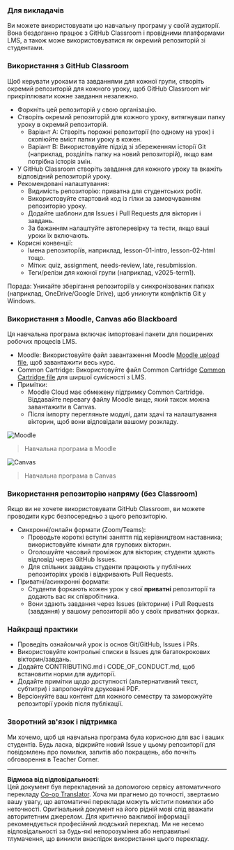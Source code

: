 <!--
CO_OP_TRANSLATOR_METADATA:
{
  "original_hash": "71009af209f81cc01a1f2d324200375f",
  "translation_date": "2025-10-03T11:04:47+00:00",
  "source_file": "for-teachers.md",
  "language_code": "uk"
}
-->
### Для викладачів

Ви можете використовувати цю навчальну програму у своїй аудиторії. Вона бездоганно працює з GitHub Classroom і провідними платформами LMS, а також може використовуватися як окремий репозиторій зі студентами.

### Використання з GitHub Classroom

Щоб керувати уроками та завданнями для кожної групи, створіть окремий репозиторій для кожного уроку, щоб GitHub Classroom міг прикріплювати кожне завдання незалежно.

- Форкніть цей репозиторій у свою організацію.
- Створіть окремий репозиторій для кожного уроку, витягнувши папку уроку в окремий репозиторій.
  - Варіант A: Створіть порожні репозиторії (по одному на урок) і скопіюйте вміст папки уроку в кожен.
  - Варіант B: Використовуйте підхід зі збереженням історії Git (наприклад, розділіть папку на новий репозиторій), якщо вам потрібна історія змін.
- У GitHub Classroom створіть завдання для кожного уроку та вкажіть відповідний репозиторій уроку.
- Рекомендовані налаштування:
  - Видимість репозиторію: приватна для студентських робіт.
  - Використовуйте стартовий код із гілки за замовчуванням репозиторію уроку.
  - Додайте шаблони для Issues і Pull Requests для вікторин і завдань.
  - За бажанням налаштуйте автоперевірку та тести, якщо ваші уроки їх включають.
- Корисні конвенції:
  - Імена репозиторіїв, наприклад, lesson-01-intro, lesson-02-html тощо.
  - Мітки: quiz, assignment, needs-review, late, resubmission.
  - Теги/релізи для кожної групи (наприклад, v2025-term1).

Порада: Уникайте зберігання репозиторіїв у синхронізованих папках (наприклад, OneDrive/Google Drive), щоб уникнути конфліктів Git у Windows.

### Використання з Moodle, Canvas або Blackboard

Ця навчальна програма включає імпортовані пакети для поширених робочих процесів LMS.

- Moodle: Використовуйте файл завантаження Moodle [Moodle upload file](../../../../../../../teaching-files/webdev-moodle.mbz), щоб завантажити весь курс.
- Common Cartridge: Використовуйте файл Common Cartridge [Common Cartridge file](../../../../../../../teaching-files/webdev-common-cartridge.imscc) для ширшої сумісності з LMS.
- Примітки:
  - Moodle Cloud має обмежену підтримку Common Cartridge. Віддавайте перевагу файлу Moodle вище, який також можна завантажити в Canvas.
  - Після імпорту перегляньте модулі, дати здачі та налаштування вікторин, щоб вони відповідали вашому розкладу.

![Moodle](../../translated_images/moodle.94eb93d714a50cb2c97435b408017dee224348b61bc86203ffd43a4f4e57b95f.uk.png)
> Навчальна програма в Moodle

![Canvas](../../translated_images/canvas.fbd605ff8e5b8aff567d398528ce113db304446b90b9cad55c654de3fdfcda34.uk.png)
> Навчальна програма в Canvas

### Використання репозиторію напряму (без Classroom)

Якщо ви не хочете використовувати GitHub Classroom, ви можете проводити курс безпосередньо з цього репозиторію.

- Синхронні/онлайн формати (Zoom/Teams):
  - Проводьте короткі вступні заняття під керівництвом наставника; використовуйте кімнати для групових вікторин.
  - Оголошуйте часовий проміжок для вікторин; студенти здають відповіді через GitHub Issues.
  - Для спільних завдань студенти працюють у публічних репозиторіях уроків і відкривають Pull Requests.
- Приватні/асинхронні формати:
  - Студенти форкають кожен урок у свої **приватні** репозиторії та додають вас як співробітника.
  - Вони здають завдання через Issues (вікторини) і Pull Requests (завдання) у вашому репозиторії або у своїх приватних форках.

### Найкращі практики

- Проведіть ознайомчий урок із основ Git/GitHub, Issues і PRs.
- Використовуйте контрольні списки в Issues для багатокрокових вікторин/завдань.
- Додайте CONTRIBUTING.md і CODE_OF_CONDUCT.md, щоб встановити норми для аудиторії.
- Додайте примітки щодо доступності (альтернативний текст, субтитри) і запропонуйте друковані PDF.
- Версіонуйте ваш контент для кожного семестру та заморожуйте репозиторії уроків після публікації.

### Зворотний зв'язок і підтримка

Ми хочемо, щоб ця навчальна програма була корисною для вас і ваших студентів. Будь ласка, відкрийте новий Issue у цьому репозиторії для повідомлень про помилки, запитів або покращень, або почніть обговорення в Teacher Corner.

---

**Відмова від відповідальності**:  
Цей документ був перекладений за допомогою сервісу автоматичного перекладу [Co-op Translator](https://github.com/Azure/co-op-translator). Хоча ми прагнемо до точності, звертаємо вашу увагу, що автоматичні переклади можуть містити помилки або неточності. Оригінальний документ на його рідній мові слід вважати авторитетним джерелом. Для критично важливої інформації рекомендується професійний людський переклад. Ми не несемо відповідальності за будь-які непорозуміння або неправильні тлумачення, що виникли внаслідок використання цього перекладу.